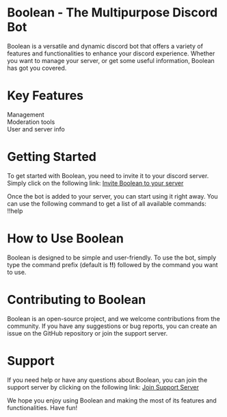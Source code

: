 # Boolean - The Multipurpose Discord Bot

Boolean is a versatile and dynamic discord bot that offers a variety of features and functionalities to enhance your discord experience. Whether you want to manage your server, or get some useful information, Boolean has got you covered.

# Key Features

Management<br>
Moderation tools<br>
User and server info

# Getting Started

To get started with Boolean, you need to invite it to your discord server. Simply click on the following link: [Invite Boolean to your server](https://discord.com/oauth2/authorize?client_id=966634522106036265&permissions=1377007168710&scope=bot%20applications.commands)

Once the bot is added to your server, you can start using it right away. You can use the following command to get a list of all available commands: !!help

# How to Use Boolean

Boolean is designed to be simple and user-friendly. To use the bot, simply type the command prefix (default is **!!**) followed by the command you want to use.

# Contributing to Boolean

Boolean is an open-source project, and we welcome contributions from the community. If you have any suggestions or bug reports, you can create an issue on the GitHub repository or join the support server.

# Support

If you need help or have any questions about Boolean, you can join the support server by clicking on the following link: [Join Support Server](https://discord.gg/ZSXcK557sq)

We hope you enjoy using Boolean and making the most of its features and functionalities. Have fun!